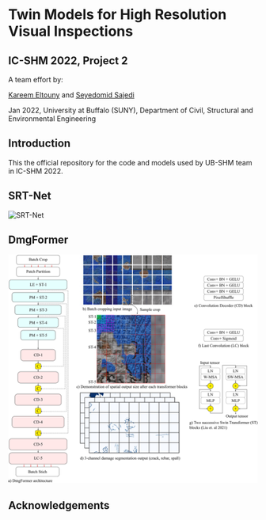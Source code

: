# Twin Models for High Resolution Visual Inspections
## IC-SHM 2022, Project 2

A team effort by:

[Kareem Eltouny](https://github.com/keltouny) and [Seyedomid Sajedi](https://github.com/OmidSaj)

Jan 2022, 
University at Buffalo (SUNY), 
Department of Civil, Structural and Environmental Engineering

## Introduction
This the official repository for the code and models used by UB-SHM team in IC-SHM 2022.

## SRT-Net

![SRT-Net](https://github.com/OmidSaj/UB-Twin-Vision/blob/main/Assets/Figures/STR-Net.jpg)

## DmgFormer

![DmgFormer](https://github.com/OmidSaj/UB-Twin-Vision/blob/main/Assets/Figures/DmgFormer.jpg)

## Acknowledgements
